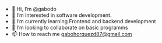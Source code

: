 - 👋 Hi, I’m @gabodo
- 👀 I’m interested in software development.
- 🌱 I’m currently learning Frontend and backend development
- 💞️ I’m looking to collaborate on basic programms
- 📫 How to reach me gabohorquezd87@gmail.com

<!---
gabodo/gabodo is a ✨ special ✨ repository because its `README.md` (this file) appears on your GitHub profile.
You can click the Preview link to take a look at your changes.
--->
